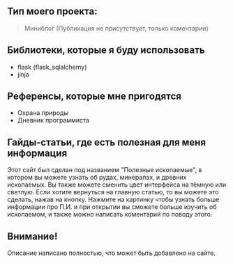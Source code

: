 ## Тип моего проекта:
> Миниблог (Публикация не присутствует, только коментарии)

## Библиотеки, которые я буду использовать
- flask (flask_sqlalchemy)
- jinja

## Референсы, которые мне пригодятся
- Охрана природы
- Дневник программиста

## Гайды-статьи, где есть полезная для меня информация
Этот сайт был сделан под названием "Полезные ископаемые", в котором вы можете узнать об рудах, минералах, и древних ископаемых. Вы также можете сменить цвет интерфейса на тёмную или светлую. Если хотите вернуться на главную статью, то вы можете это сделать, нажав на кнопку. Нажмите на картинку чтобы узнать больше информации про П.И. и при открытии вы сможете больше изучить об ископаемом, и также можно написать коментарий по поводу этого. 

## Внимание!
Описание написано полностью, что может быть добавлено на сайте.
